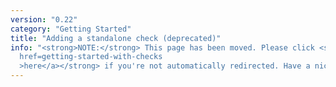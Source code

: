 ```yaml
---
version: "0.22"
category: "Getting Started"
title: "Adding a standalone check (deprecated)"
info: "<strong>NOTE:</strong> This page has been moved. Please click <strong><a
  href=getting-started-with-checks
  >here</a></strong> if you're not automatically redirected. Have a nice day!"
---
```


<meta http-equiv="refresh" content="1;url=getting-started-with-checks">
